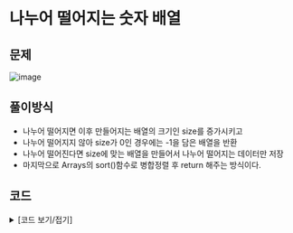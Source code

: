 # 나누어 떨어지는 숫자 배열

## 문제

![image](https://github.com/Employment-Study/Algorithm_Study/assets/44068819/41866940-809b-46ba-9973-cd3e28117b3e)

## 풀이방식

- 나누어 떨어지면 이후 만들어지는 배열의 크기인 size를 증가시키고
- 나누어 떨어지지 않아 size가 0인 경우에는 -1을 담은 배열을 반환
- 나누어 떨어진다면 size에 맞는 배열을 만들어서 나누어 떨어지는 데이터만 저장
- 마지막으로 Arrays의 sort()함수로 병합정렬 후 return 해주는 방식이다.

## 코드

<details>
<summary>
[코드 보기/접기]
</summary>

```java
class Solution {
    public int[] solution(int[] arr, int divisor) {
        
        int size = 0;
        for(int i =0; i<arr.length;i++) {
        	if(arr[i] % divisor == 0) {
        		size++;
        	}
        }
        if(size == 0) {
        	int[] answer = { -1 };
        	return answer;
        }
        int[] answer = new int[size];
        size = 0;
        for(int i =0; i<arr.length;i++) {
        	if(arr[i] % divisor == 0) {
        		answer[size] = arr[i];
        		size++;
        	}
        }
        Arrays.sort(answer);
        return answer;
    }
}

```

</details>
